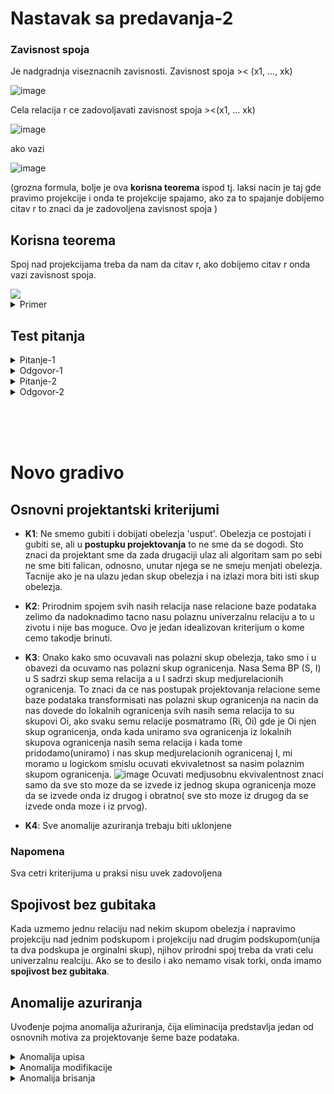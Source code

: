 <!-- Summary snippet

<details>
 <summary> Name of Summary </summary> 
  
Some snippet of text
 
</details>


-->


# Nastavak sa predavanja-2

### Zavisnost spoja

Je nadgradnja viseznacnih zavisnosti. Zavisnost spoja >< (x1, ..., xk)

![image](https://user-images.githubusercontent.com/45834270/97726083-2c606780-1acf-11eb-93bc-9740fee797e2.png)

Cela relacija r ce zadovoljavati zavisnost spoja ><(x1, ... xk)

![image](https://user-images.githubusercontent.com/45834270/97726142-384c2980-1acf-11eb-8b53-32e2fb9b7d9e.png)

ako vazi

![image](https://user-images.githubusercontent.com/45834270/97725849-ee634380-1ace-11eb-8fa8-642a3231cfdc.png)


(grozna formula, bolje je ova **korisna teorema** ispod tj. laksi nacin je taj gde pravimo projekcije i onda te projekcije spajamo, ako za to spajanje dobijemo citav r to znaci da je zadovoljena zavisnost spoja )



## Korisna teorema

Spoj nad projekcijama treba da nam da citav r, ako dobijemo citav r onda vazi zavisnost spoja.
 
 <img src="https://user-images.githubusercontent.com/45834270/97726929-0f786400-1ad0-11eb-920a-9b073ba20415.png">
 
 
 <details>
 
 <summary> Primer </summary>
 
 #### Proveriti da li vazi zavisnost spoja (AB, BC, CD)
 
 Napravili smo projekcije za AB, BC, CD potom ih sve spojili (svejedno je kojim redom, zbog komutativnosti prirodnog spoja), posto smo od tih projekcija dobili r. Zakljucujemo da vazi zavisnosti spoja za (AB, BC, CD).
 
 ![image](https://user-images.githubusercontent.com/45834270/97747301-0ac1a900-1aec-11eb-8b43-31d398967f0b.png)

 
 </details>

## Test pitanja

<details>
 <summary> Pitanje-1 </summary>
 </br>
 
 Kako proveriti da li neka relacija zadovoljava zavisnost spoja x1,x2,x3.
 
 </details>
 
 <details>
 <summary> Odgovor-1 </summary>
 </br>
 
 Tako sto cemo proveriti da li spojevi projekcija daju r. Pogledati korisnu teoremu iznad. Znaci :
  - napravimo projekcije nase polazne relacije na svaku komponentu zavisnosti spoja
  - onda ih spojimo
  - ako dobijemo polaznu relaciju r onda je zavisnost spoja zadovoljena.
 
 </details>

<details>
 <summary> Pitanje-2 </summary>
 </br>
 
 Kako dopuniti nasu relaciju ako ona ne zadovoljava zavisnost spoja da bi je zadovoljavala ?
 
 </details>
 
 <details>
 <summary> Odgovor-2 </summary>
 </br>

Isto kao u odgovoru 1:
 - napraviti projekcije za svaku komponentu spoja
 - spojiti te projekcije 
 - dodati one torke koje fale. 
 
 </details>
 
</br></br></br>



# Novo gradivo

## Osnovni projektantski kriterijumi

 - **K1**: Ne smemo gubiti i dobijati obelezja 'usput'. Obelezja ce postojati i gubiti se, ali u **postupku projektovanja** to ne sme da se dogodi. Sto znaci da projektant sme da zada drugaciji ulaz ali algoritam sam po sebi ne sme biti falican, odnosno, unutar njega se ne smeju menjati obelezja. Tacnije ako je na ulazu jedan skup obelezja i na izlazi mora biti isti skup obelezja.
 
 - **K2**: Prirodnim spojem svih nasih relacija nase relacione baze podataka zelimo da nadoknadimo tacno nasu polaznu univerzalnu relaciju a to u zivotu i nije bas moguce. Ovo je jedan idealizovan kriterijum o kome cemo takodje brinuti.
 
 - **K3**: Onako kako smo ocuvavali nas polazni skup obelezja, tako smo i u obavezi da ocuvamo nas polazni skup ogranicenja. Nasa Sema BP (S, I) u S sadrzi skup sema relacija a u I sadrzi skup medjurelacionih ogranicenja. To znaci da ce nas postupak projektovanja relacione seme baze podataka transformisati nas polazni skup ogranicenja na nacin da nas dovede do lokalnih ogranicenja svih nasih sema relacija to su skupovi Oi, ako svaku semu relacije posmatramo (Ri, Oi) gde je Oi njen skup ogranicenja, onda kada uniramo sva ogranicenja iz lokalnih skupova ogranicenja nasih sema relacija i kada tome pridodamo(uniramo) i nas skup medjurelacionih ogranicenaj I, mi moramo u logickom smislu ocuvati ekvivaletnost sa nasim polaznim skupom ogranicenja.
 ![image](https://user-images.githubusercontent.com/45834270/97714732-d2a57080-1ac1-11eb-83d6-2f2bce5d426d.png) 
 Ocuvati medjusobnu ekvivalentnost znaci samo da sve sto moze da se izvede iz jednog skupa ogranicenja moze da se izvede onda iz drugog i obratno( sve sto moze iz drugog da se izvede onda moze i iz prvog).

- **K4**: Sve anomalije azuriranja trebaju biti uklonjene

### Napomena

Sva cetri kriterijuma u praksi nisu uvek zadovoljena

## Spojivost bez gubitaka

Kada uzmemo jednu relaciju nad nekim skupom obelezja i napravimo projekciju nad jednim podskupom i projekciju nad drugim podskupom(unija ta dva podskupa je orginalni skup), njihov prirodni spoj treba da vrati celu univerzalnu realciju. Ako se to desilo i ako nemamo visak torki, onda imamo **spojivost bez gubitaka**.


## Anomalije azuriranja 

Uvođenje pojma anomalija ažuriranja, čija eliminacija predstavlja jedan od osnovnih motiva za projektovanje šeme baze podataka.

<details>
 <summary> Anomalija upisa </summary> <br><br>
 
<details>
 <summary> Sema relacije Fakultet </summary> <br>
 
![image](https://user-images.githubusercontent.com/45834270/101157673-c5cced00-362a-11eb-90dc-6d454eaa3088.png) 
</details>

 - u relaciju Fakultet se ne mogu upisati podaci o novom nastavniku, dogod se ne zna predmet, koji će izvoditi i bar jedan student, kojem će predavati
 - analogna situacija nastupa i pri pokušaju upisa podataka o novom predmetu ili studentu

### Zakljucak

Upis torke sa **nepoznatom vrednošću** za bar jedno **primamo obeležje**, dovodi do narušavanja integriteta entiteta. Ovakve pojave se nazivaju **anomalijama upisa**.

<br><br>
</details>

<details>
 <summary> Anomalija modifikacije </summary> <br><br>
 
<details>
 <summary> Sema relacije Fakultet </summary> <br>
 
![image](https://user-images.githubusercontent.com/45834270/101157673-c5cced00-362a-11eb-90dc-6d454eaa3088.png) 
</details>
 
 - Kada neki student položi ispit iz nekog predmeta, u relaciju se upisuje nova torka sa povećanim brojem položenih ispita za tog studenta
 - međutim, da bi i ažurirana relacija zadovoljavala funkcionalnu zavisnost BRI—>BPI, potrebno je modifikovati vrednosti obeležja BPI i u svim onim torkama, koje sadrže podatke o posmatranom studentu 
 - ovakve pojave se nazivaju **anomalijama modifikacije**
 
<br><br>
</details>

<details>
 <summary> Anomalija brisanja </summary> <br><br>
 
<details>
 <summary> Sema relacije Fakultet </summary> <br>
 
![image](https://user-images.githubusercontent.com/45834270/101157673-c5cced00-362a-11eb-90dc-6d454eaa3088.png) 
</details>

 - Ako se, iz relacije, žele brisati podaci (13, Ana, Tot. 1), biće izbrisana cela torka (13, Ana, Tot. 1, P1, Mat, N3, Pap, 06), ponovo zbog *integriteta entiteta*. 
 - međutim, time se gube i podaci o nastavniku (N3,Pap), koji je imao samo tog jednog studenta, kao i informacija da taj nastavnik predaje predmet (P1, Mat)
 - ovakve pojave se nazivaju **anomalijama brisanja**
 
</details>
